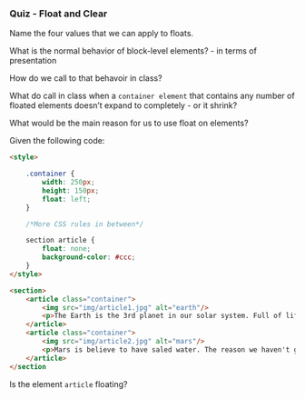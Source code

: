 ###  Quiz - Float and Clear

Name the four values that we can apply to floats.

What is the normal behavior of block-level elements? - in terms of presentation

How do we call to that behavoir in class?

What do call in class when a `container element` that contains any number of floated elements doesn’t expand to completely - or it shrink?

What would be the main reason for us to use float on elements?

Given the following code:

```html
<style>

	.container {
		width: 250px;
		height: 150px;
		float: left;
	}

	/*More CSS rules in between*/

	section article {
		float: none;
		background-color: #ccc;
	}
</style>

<section>
	<article class="container">
		<img src="img/article1.jpg" alt="earth"/>
		<p>The Earth is the 3rd planet in our solar system. Full of life and intelligent life capable of inventing the selfy stick</p>
	</article>
	<article class="container">
		<img src="img/article2.jpg" alt="mars"/>
		<p>Mars is believe to have saled water. The reason we haven't gone there yet its because we haven't found oil.</p>
	</article>
</section
```

Is the element `article` floating?